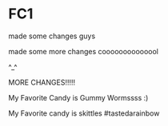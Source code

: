 # FC1
made some changes guys

made some more changes coooooooooooool 

^_^ 



MORE CHANGES!!!!!

My Favorite Candy is Gummy Wormssss :)

My Favorite candy is skittles #tastedarainbow
